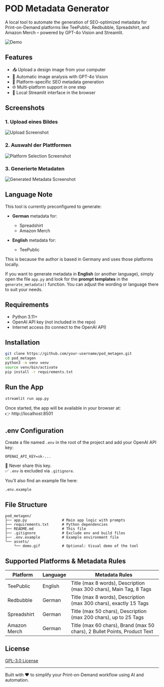 # POD Metadata Generator

A local tool to automate the generation of SEO-optimized metadata for Print-on-Demand platforms like TeePublic, Redbubble, Spreadshirt, and Amazon Merch – powered by GPT-4o Vision and Streamlit.

![Demo](assets/demo.gif)

## Features

- 📤 Upload a design image from your computer
- 🤖 Automatic image analysis with GPT-4o Vision
- 📝 Platform-specific SEO metadata generation
- 🌐 Multi-platform support in one step
- 🧠 Local Streamlit interface in the browser


## Screenshots

### 1. Upload eines Bildes
![Upload Screenshot](assets/screenshot-1.png)

### 2. Auswahl der Plattformen
![Platform Selection Screenshot](assets/screenshot-2.png)

### 3. Generierte Metadaten
![Generated Metadata Screenshot](assets/screenshot-3.png)



## Language Note

This tool is currently preconfigured to generate:

- **German** metadata for:
  - Spreadshirt
  - Amazon Merch

- **English** metadata for:
  - TeePublic

This is because the author is based in Germany and uses those platforms locally.

If you want to generate metadata in **English** (or another language), simply open the file `app.py` and look for the **prompt templates** in the `generate_metadata()` function. You can adjust the wording or language there to suit your needs.

## Requirements

- Python 3.11+
- OpenAI API key (not included in the repo)
- Internet access (to connect to the OpenAI API)

## Installation

```bash
git clone https://github.com/your-username/pod_metagen.git
cd pod_metagen
python3 -m venv venv
source venv/bin/activate
pip install -r requirements.txt
```

## Run the App

```bash
streamlit run app.py
```

Once started, the app will be available in your browser at:  
👉 http://localhost:8501

## .env Configuration

Create a file named `.env` in the root of the project and add your OpenAI API key:

```
OPENAI_API_KEY=sk-...
```

🚫 Never share this key.  
✅ `.env` is excluded via `.gitignore`.

You’ll also find an example file here:
```
.env.example
```

## File Structure

```
pod_metagen/
├── app.py                # Main app logic with prompts
├── requirements.txt      # Python dependencies
├── README.md             # This file
├── .gitignore            # Exclude env and build files
├── .env.example          # Example environment file
└── assets/
    └── demo.gif          # Optional: Visual demo of the tool
```

## Supported Platforms & Metadata Rules

| Platform       | Language | Metadata Rules                                                                 |
|----------------|----------|---------------------------------------------------------------------------------|
| TeePublic      | English  | Title (max 8 words), Description (max 300 chars), Main Tag, 8 Tags             |
| Redbubble      | German   | Title (max 8 words), Description (max 300 chars), exactly 15 Tags              |
| Spreadshirt    | German   | Title (max 50 chars), Description (max 200 chars), up to 25 Tags              |
| Amazon Merch   | German   | Title (max 60 chars), Brand (max 50 chars), 2 Bullet Points, Product Text     |

## License

[GPL-3.0 License](LICENSE)

---

Built with ❤️ to simplify your Print-on-Demand workflow using AI and automation.
